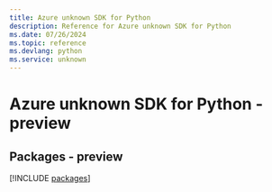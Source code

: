 ```yaml
---
title: Azure unknown SDK for Python
description: Reference for Azure unknown SDK for Python
ms.date: 07/26/2024
ms.topic: reference
ms.devlang: python
ms.service: unknown
---
```

# Azure unknown SDK for Python - preview
## Packages - preview
[!INCLUDE [packages](unknown-index.md)]